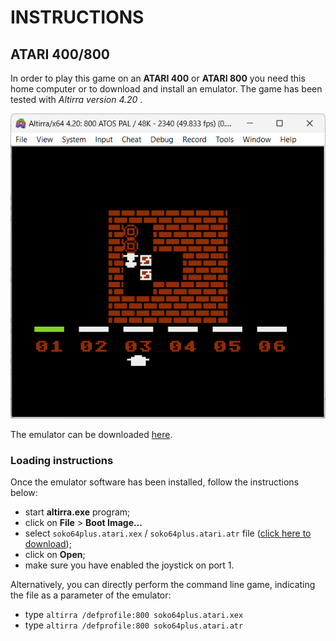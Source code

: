 # INSTRUCTIONS

## ATARI 400/800

In order to play this game on an **ATARI 400** or **ATARI 800** you need this home computer or to download and install an emulator. The game has been tested with *Altirra version 4.20* .

![example of running](../pictures/atari-game.png)

The emulator can be downloaded [here](https://www.virtualdub.org/altirra.html).

### Loading instructions

Once the emulator software has been installed, follow the instructions below:
 - start **altirra.exe** program;
 - click on **File** > **Boot Image...**
 - select <code>soko64plus.atari.xex</code> / <code>soko64plus.atari.atr</code> file ([click here to download](https://spotlessmind1975.itch.io/soko64plus));
 - click on **Open**;
 - make sure you have enabled the joystick on port 1.

Alternatively, you can directly perform the command line game, indicating the file as a parameter of the emulator:
 - type <code>altirra /defprofile:800 soko64plus.atari.xex</code>
 - type <code>altirra /defprofile:800 soko64plus.atari.atr</code>
